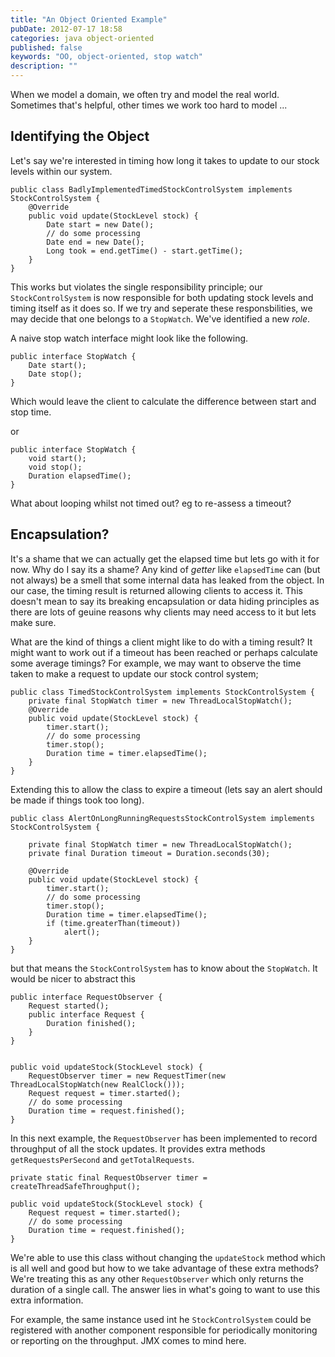 ```yaml
---
title: "An Object Oriented Example"
pubDate: 2012-07-17 18:58
categories: java object-oriented
published: false
keywords: "OO, object-oriented, stop watch"
description: ""
---
```


When we model a domain, we often try and model the real world. Sometimes that's helpful, other times we work too hard to model ...


<!-- more -->

## Identifying the Object

Let's say we're interested in timing how long it takes to update to our stock levels within our system.

    public class BadlyImplementedTimedStockControlSystem implements StockControlSystem {   
        @Override
        public void update(StockLevel stock) {
            Date start = new Date();
            // do some processing
            Date end = new Date();
            Long took = end.getTime() - start.getTime();
        }
    }    

This works but violates the single responsibility principle; our `StockControlSystem` is now responsible for both updating stock levels and timing itself as it does so. If we try and seperate these responsbilities, we may decide that one belongs to a `StopWatch`. We've identified a new _role_.

A naive stop watch interface might look like the following.

	public interface StopWatch {
	    Date start();
	    Date stop();
	}

Which would leave the client to calculate the difference between start and stop time.	
	
or

	public interface StopWatch {
	    void start();
	    void stop();
	    Duration elapsedTime();
	}
	
	
What about looping whilst not timed out? eg to re-assess a timeout?

## Encapsulation?
	
It's a shame that we can actually get the elapsed time but lets go with it for now. Why do I say its a shame? Any kind of _getter_ like `elapsedTime` can (but not always) be a smell that some internal data has leaked from the object. In our case, the timing result is returned allowing clients to access it. This doesn't mean to say its breaking encapsulation or data hiding principles as there are lots of geuine reasons why clients may need access to it but lets make sure.

What are the kind of things a client might like to do with a timing result? It might want to work out if a timeout has been reached or perhaps calculate some average timings? For example, we may want to observe the time taken to make a request to update our stock control system;

    public class TimedStockControlSystem implements StockControlSystem {
        private final StopWatch timer = new ThreadLocalStopWatch();
        @Override
        public void update(StockLevel stock) {
            timer.start();
            // do some processing
            timer.stop();
            Duration time = timer.elapsedTime();
        }
    }
    
Extending this to allow the class to expire a timeout (lets say an alert should be made if things took too long).

    public class AlertOnLongRunningRequestsStockControlSystem implements StockControlSystem {
    
        private final StopWatch timer = new ThreadLocalStopWatch();
        private final Duration timeout = Duration.seconds(30);
    
        @Override
        public void update(StockLevel stock) {
            timer.start();
            // do some processing
            timer.stop();
            Duration time = timer.elapsedTime();
            if (time.greaterThan(timeout))
                alert();
        }
    }
    
but that means the `StockControlSystem` has to know about the `StopWatch`. It would be nicer to abstract this  
    
    public interface RequestObserver {
        Request started();
        public interface Request {
            Duration finished();
        }
    }

    
    public void updateStock(StockLevel stock) {
        RequestObserver timer = new RequestTimer(new ThreadLocalStopWatch(new RealClock()));
        Request request = timer.started();
        // do some processing
        Duration time = request.finished();
    }
    
    
In this next example, the `RequestObserver` has been implemented to record throughput of all the stock updates. It provides extra methods `getRequestsPerSecond` and `getTotalRequests`. 
    
    private static final RequestObserver timer = createThreadSafeThroughput();
    
    public void updateStock(StockLevel stock) {
        Request request = timer.started();
        // do some processing
        Duration time = request.finished();
    }

We're able to use this class without changing the `updateStock` method which is all well and good but how to we take advantage of these extra methods? We're treating this as any other `RequestObserver` which only returns the duration of a single call. The answer lies in what's going to want to use this extra information.

For example, the same instance used int he `StockControlSystem` could be registered with another component responsible for periodically monitoring or reporting on the throughput. JMX comes to mind here. 



   